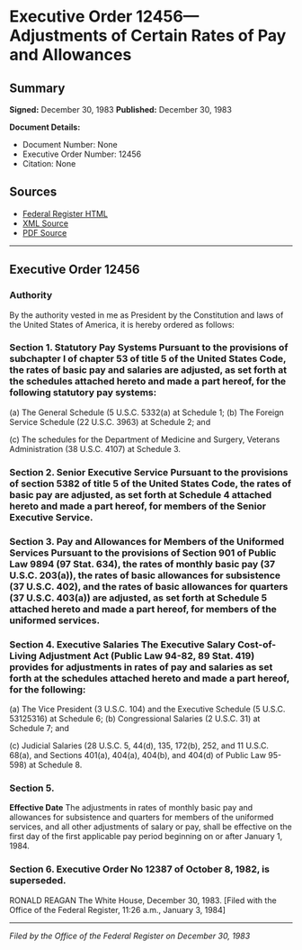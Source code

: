 # Executive Order 12456—Adjustments of Certain Rates of Pay and Allowances

## Summary

**Signed:** December 30, 1983
**Published:** December 30, 1983

**Document Details:**
- Document Number: None
- Executive Order Number: 12456
- Citation: None

## Sources
- [Federal Register HTML](https://www.presidency.ucsb.edu/documents/executive-order-12456-adjustments-certain-rates-pay-and-allowances)
- [XML Source](None)
- [PDF Source](None)

---

## Executive Order 12456

### Authority

By the authority vested in me as President by the Constitution and laws of the United States of America, it is hereby ordered as follows:
### Section 1. Statutory Pay Systems Pursuant to the provisions of subchapter I of chapter 53 of title 5 of the United States Code, the rates of basic pay and salaries are adjusted, as set forth at the schedules attached hereto and made a part hereof, for the following statutory pay systems:

(a) The General Schedule (5 U.S.C. 5332(a) at Schedule 1;
(b) The Foreign Service Schedule (22 U.S.C. 3963) at Schedule 2; and

(c) The schedules for the Department of Medicine and Surgery, Veterans Administration (38 U.S.C. 4107) at Schedule 3.
### Section 2. Senior Executive Service Pursuant to the provisions of section 5382 of title 5 of the United States Code, the rates of basic pay are adjusted, as set forth at Schedule 4 attached hereto and made a part hereof, for members of the Senior Executive Service.

### Section 3. Pay and Allowances for Members of the Uniformed Services Pursuant to the provisions of Section 901 of Public Law 9894 (97 Stat. 634), the rates of monthly basic pay (37 U.S.C. 203(a)), the rates of basic allowances for subsistence (37 U.S.C. 402), and the rates of basic allowances for quarters (37 U.S.C. 403(a)) are adjusted, as set forth at Schedule 5 attached hereto and made a part hereof, for members of the uniformed services.

### Section 4. Executive Salaries The Executive Salary Cost-of-Living Adjustment Act (Public Law 94-82, 89 Stat. 419) provides for adjustments in rates of pay and salaries as set forth at the schedules attached hereto and made a part hereof, for the following:

(a) The Vice President (3 U.S.C. 104) and the Executive Schedule (5 U.S.C. 53125316) at Schedule 6;
(b) Congressional Salaries (2 U.S.C. 31) at Schedule 7; and

(c) Judicial Salaries (28 U.S.C. 5, 44(d), 135, 172(b), 252, and 11 U.S.C. 68(a), and Sections 401(a), 404(a), 404(b), and 404(d) of Public Law 95-598) at Schedule 8.
### Section 5.

**Effective Date**
 The adjustments in rates of monthly basic pay and allowances for subsistence and quarters for members of the uniformed services, and all other adjustments of salary or pay, shall be effective on the first day of the first applicable pay period beginning on or after January 1, 1984.

### Section 6. Executive Order No 12387 of October 8, 1982, is superseded.

RONALD REAGAN
The White House,
December 30, 1983.
[Filed with the Office of the Federal Register, 11:26 a.m., January 3, 1984]

---

*Filed by the Office of the Federal Register on December 30, 1983*
